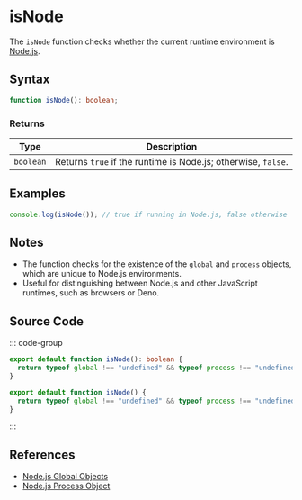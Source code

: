 # isNode

The `isNode` function checks whether the current runtime environment is [Node.js](https://nodejs.org/).

## Syntax

```typescript
function isNode(): boolean;
```

### Returns

| Type      | Description                                              |
|-----------|----------------------------------------------------------|
| `boolean` | Returns `true` if the runtime is Node.js; otherwise, `false`. |

## Examples

```typescript
console.log(isNode()); // true if running in Node.js, false otherwise
```

## Notes

- The function checks for the existence of the `global` and `process` objects, which are unique to Node.js environments.
- Useful for distinguishing between Node.js and other JavaScript runtimes, such as browsers or Deno.

## Source Code

::: code-group
```typescript
export default function isNode(): boolean {
  return typeof global !== "undefined" && typeof process !== "undefined";
}
```

```javascript
export default function isNode() {
  return typeof global !== "undefined" && typeof process !== "undefined";
}
```
:::

## References

- [Node.js Global Objects](https://nodejs.org/api/globals.html)
- [Node.js Process Object](https://nodejs.org/api/process.html)